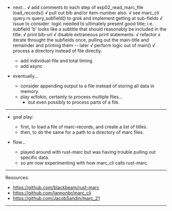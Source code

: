 
- next...
    √ add comments to each step of exp02_read_marc_file load_records()
    √ pull out bib and/or item-number also.
        √  see marc_cli query.rs query_subfield() to grok and implement getting at sub-fields
        √ issue to consider: logic needed to ultimately present good title; i.e. subfield 'b' looks like a subtitle that should reasonably be included in the title.
    √ print bib-url
    √ disable extraneous print statements.
    √ refactor
        x iterate throught the subfields once, pulling out the main-title and remainder and printing them -- later
        √ perform logic out of main()
    √ process a directory instead of file directly.
    - add individual-file and total timing
    - add async

- eventually...
    - consider appending output to a file instead of storing all data in memory.
    - play w/tokio, certainly to process multiple files...
        - but even possibly to process parts of a file.

---

- goal play:
    - first, to load a file of marc-records, and create a list of titles.
    - then, to do the same for a path to a directory of marc files.

- flow...
    - played around with rust-marc but was having trouble pulling out specific data.
    - so am now experimenting with how marc_cli calls rust-marc.

---

Resources:
- <https://github.com/blackbeam/rust-marc>
- <https://github.com/lannonbr/marc_cli>
- <https://github.com/JacobSandin/marc_21>

---
